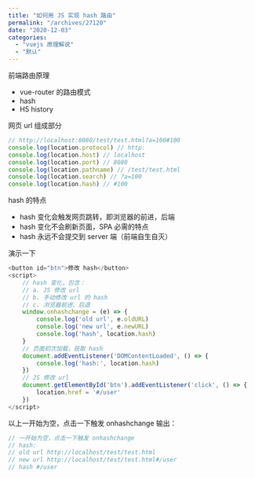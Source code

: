 ```yaml
---
title: "如何用 JS 实现 hash 路由"
permalink: "/archives/27120"
date: "2020-12-03"
categories: 
  - "vuejs 原理解说"
  - "默认"
---
```


前端路由原理

- vue-router 的路由模式
- hash
- H5 history

网页 url 组成部分

``` js
// http://localhost:8080/test/test.html?a=100#100
console.log(location.protocol) // http:
console.log(location.host) // localhost
console.log(location.port) // 8080
console.log(location.pathname) // /test/test.html
console.log(location.search) // ?a=100
console.log(location.hash) // #100
```

hash 的特点

- hash 变化会触发网页跳转，即浏览器的前进，后端
- hash 变化不会刷新页面，SPA 必需的特点
- hash 永远不会提交到 server 端（前端自生自灭）

演示一下

``` js
<button id="btn">修改 hash</button>
<script>
    // hash 变化，包含：
    // a. JS 修改 url
    // b. 手动修改 url 的 hash
    // c. 浏览器前进、后退
    window.onhashchange = (e) => {
        console.log('old url', e.oldURL)
        console.log('new url', e.newURL)
        console.log('hash', location.hash)
    }
    // 页面初次加载，获取 hash
    document.addEventListener('DOMContentLoaded', () => {
        console.log('hash:', location.hash)
    })
    // JS 修改 url
    document.getElementById('btn').addEventListener('click', () => {
        location.href = '#/user'
    })
</script>
```

以上一开始为空，点击一下触发 onhashchange 输出：

``` js
// 一开始为空，点击一下触发 onhashchange
// hash:
// old url http://localhost/test/test.html
// new url http://localhost/test/test.html#/user
// hash #/user
```
